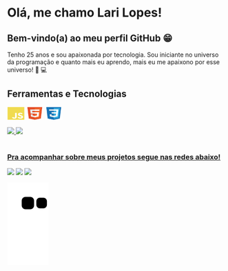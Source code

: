 # Olá, me chamo Lari Lopes!

## Bem-vindo(a) ao meu perfil GitHub 😁

Tenho 25 anos e sou apaixonada por tecnologia. Sou iniciante no universo da programação e quanto mais eu aprendo, mais eu me apaixono por esse universo! :purple_heart: :computer:

## Ferramentas e Tecnologias
</div>
<div style="display: inline_block">
  <img align="center" alt="Js" height="30" width="40" src="https://raw.githubusercontent.com/devicons/devicon/master/icons/javascript/javascript-plain.svg">
  <img align="center" alt="HTML" height="30" width="40" src="https://raw.githubusercontent.com/devicons/devicon/master/icons/html5/html5-original.svg">
  <img align="center" alt="CSS" height="30" width="40" src="https://raw.githubusercontent.com/devicons/devicon/master/icons/css3/css3-original.svg">
</div>
          
 <br>
                         
 <div>
   <a href="https://github.com/Lari-Lopes">
    <img height="180em" src="https://github-readme-stats.vercel.app/api?username=Lari-Lopes&show_icons=true&theme=synthwave&include_all_commits=true&count_private=true"/>
   <img height="180em" src="https://github-readme-stats.vercel.app/api/top-langs/?username=Lari-Lopes&layout=compact&langs_count=6&theme=tokyonight"/>

</div>

 
 <br>
 
  ### Pra acompanhar sobre meus projetos segue nas redes abaixo!
 
<div> 
  <a href="https://instagram.com/larissa_nathielle"target="_blank"><img src="https://img.shields.io/badge/-Instagram-%23E4405F?style=for-the-badge&logo=instagram&logoColor=white" target="_blank"></a> 
  <a href = "mailto:laradev22@gmail.com"><img src="https://img.shields.io/badge/-Gmail-%23333?style=for-the-badge&logo=gmail&logoColor=white" target="_blank"></a>
  <a href="https://www.linkedin.com/in/larissa-nathielle-lopes" target="_blank"><img src="https://img.shields.io/badge/-LinkedIn-%230077B5?style=for-the-badge&logo=linkedin&logoColor=white" target="_blank"></a> 
 
  ![Snake animation](https://github.com/Lari-Lopes/Lari-Lopes/blob/output/github-contribution-grid-snake.svg)

</div>
